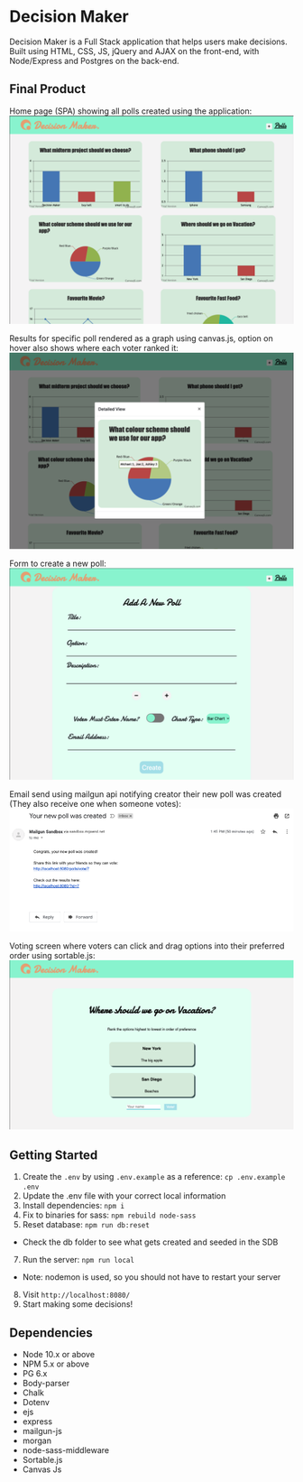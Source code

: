 Decision Maker
=========
Decision Maker is a Full Stack application that helps users make decisions. Built using HTML, CSS, JS, jQuery and AJAX on the front-end, with Node/Express and Postgres on the back-end.

## Final Product

Home page (SPA) showing all polls created using the application:
!["Home Page"](https://github.com/josepwil/DecisionMaker/blob/master/screenshots/homepage.png?raw=true)

Results for specific poll rendered as a graph using canvas.js, option on hover also shows where each voter ranked it:
!["Specific Vote Page"](https://github.com/josepwil/DecisionMaker/blob/master/screenshots/specificresult.png?raw=true)

Form to create a new poll:
!["New Poll Form"](https://github.com/josepwil/DecisionMaker/blob/master/screenshots/newpollform.png?raw=true)

Email send using mailgun api notifying creator their new poll was created (They also receive one when someone votes):
!["Email Confirmation"](https://github.com/josepwil/DecisionMaker/blob/master/screenshots/emailconfirmation.png?raw=true)

Voting screen where voters can click and drag options into their preferred order using sortable.js:
!["Voting Screen"](https://github.com/josepwil/DecisionMaker/blob/master/screenshots/voteform.png?raw=true)

## Getting Started

1. Create the `.env` by using `.env.example` as a reference: `cp .env.example .env`
2. Update the .env file with your correct local information 
3. Install dependencies: `npm i`
4. Fix to binaries for sass: `npm rebuild node-sass`
5. Reset database: `npm run db:reset`
  - Check the db folder to see what gets created and seeded in the SDB
7. Run the server: `npm run local`
  - Note: nodemon is used, so you should not have to restart your server
8. Visit `http://localhost:8080/`
9. Start making some decisions!

## Dependencies

- Node 10.x or above
- NPM 5.x or above
- PG 6.x
- Body-parser
- Chalk
- Dotenv
- ejs
- express
- mailgun-js
- morgan
- node-sass-middleware
- Sortable.js
- Canvas Js

